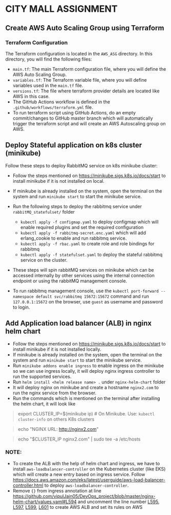 # CITY MALL ASSIGNMENT


## Create AWS Auto Scaling Group using Terraform

### Terraform Configuration

The Terraform configuration is located in the `AWS_ASG` directory. In this directory, you will find the following files:

-   `main.tf`: The main Terraform configuration file, where you will define the AWS Auto Scaling Group.
-   `variables.tf`: The Terraform variable file, where you will define variables used in the `main.tf` file.
-   `versions.tf`: The file where terraform provider details are located like AWS in this case.
- The GitHub Actions workflow is defined in the `.github/workflows/terraform.yml` file.
- To run terraform script using GitHub Actions, do an empty commit/changes to GitHub master branch which will automatically trigger the terraform script and will create an AWS Autoscaling group on AWS.

## Deploy Stateful application on k8s cluster (minikube)

Follow these steps to deploy RabbitMQ service on k8s minikube cluster:

- Follow the steps mentioned on https://minikube.sigs.k8s.io/docs/start to install minikube if it is not installed on local.
- If minikube is already installed on the system, open the terminal on the system and run `minikube start` to start the minikube service.
- Run the following steps to deploy the rabbitmq service under `rabbitMQ_statefulset/` folder

    - `kubectl apply -f configmap.yaml` to deploy configmap which will enable required plugins and set the required configuration
    - `kubectl apply -f rabbitmq-secret.enc.yaml` which will add erlang_cookie to enable and run rabbitmq service.
    - `kubectl apply -f rbac.yaml` to create role and role bindings for rabbitmq
    - `kubectl apply -f statefulset.yaml` to deploy the stateful rabbitmq service on the cluster.
- These steps will spin rabbitMQ services on minikube which can be accessed internally by other services using the internal connection endpoint or using the rabbitMQ management console.
- To run rabbitmq management console, use the `kubectl port-forward --namespace default svc/rabbitmq 15672:15672` command and run `127.0.0.1:15672` on the browser, use `guest` as username and password to login.

## Add Application load balancer (ALB) in nginx helm chart

- Follow the steps mentioned on https://minikube.sigs.k8s.io/docs/start to install minikube if it is not installed locally.
- If minikube is already installed on the system, open the terminal on the system and run `minikube start` to start the minikube service.
- Run `minikube addons enable ingress` to enable ingress on the minikube so we can use ingress locally, it will deploy nginx ingress controller to run the supported services.
- Run `helm install <helm release name> .` under `nginx-helm-chart` folder
- It will deploy nginx on minikube and create a hostname `nginx2.com` to run the nginx service from the browser.
- Run the commands which is mentioned on the terminal after installing the helm chart, it will look like
> export CLUSTER_IP=$(minikube ip) # On Minikube. Use: `kubectl cluster-info` on others K8s clusters

>echo "NGINX URL: http://nginx2.com"

>echo "$CLUSTER_IP  nginx2.com" | sudo tee -a /etc/hosts

### NOTE:
- To create the ALB with the help of helm chart and ingress, we have to install `aws-loadbalancer-controller` on the Kubernetes cluster (like EKS) which will create a new entry based on ingress service. Follow https://docs.aws.amazon.com/eks/latest/userguide/aws-load-balancer-controller.html to deploy `aws-loadbalancer-controller`.
- Remove `{}` from ingress annotation at line https://github.com/vipulJain05/DevOps_project/blob/master/nginx-helm-chart/values.yaml#L594 and uncomment the line number [L595](https://github.com/vipulJain05/DevOps_project/blob/master/nginx-helm-chart/values.yaml#L595), [L597](https://github.com/vipulJain05/DevOps_project/blob/master/nginx-helm-chart/values.yaml#L597), [L599](https://github.com/vipulJain05/DevOps_project/blob/master/nginx-helm-chart/values.yaml#L599), [L601](https://github.com/vipulJain05/DevOps_project/blob/master/nginx-helm-chart/values.yaml#L601) to create AWS ALB and set its rules on AWS
